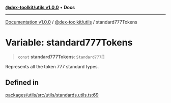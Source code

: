 [**@dex-toolkit/utils v1.0.0**](../README.md) • **Docs**

***

[Documentation v1.0.0](../../../packages.md) / [@dex-toolkit/utils](../README.md) / standard777Tokens

# Variable: standard777Tokens

> `const` **standard777Tokens**: `Standard777`[]

Represents all the token 777 standard types.

## Defined in

[packages/utils/src/utils/standards.utils.ts:69](https://github.com/niZmosis/dex-toolkit/blob/3d8b41b44787b30fbea5de3ab4737662ffb61bc8/packages/utils/src/utils/standards.utils.ts#L69)
